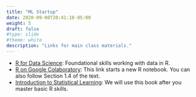 ```yaml
---
title: "ML Startup"
date: 2020-09-08T20:41:18-05:00
weight: 5
draft: false
#type: slide
#theme: white
description: "Links for main class materials."
---
```


* [R for Data Science](https://r4ds.had.co.nz): Foundational skills
  working with data in R.
* [R on Google Colaboratory](https://colab.fan/r): This link starts a
  new R notebook. You can also follow Section 1.4 of the text.
* [Introduction to Statistical
  Learning](https://faculty.marshall.usc.edu/gareth-james/ISL/): We
  will use this book after you master basic R skills.
